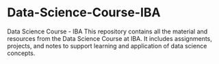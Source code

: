 # Data-Science-Course-IBA
Data Science Course - IBA This repository contains all the material and resources from the Data Science Course at IBA. It includes assignments, projects, and notes to support learning and application of data science concepts.
